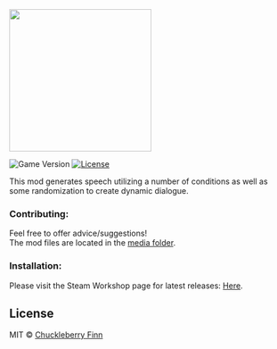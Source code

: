 <img src="https://github.com/ChuckTheSheep/zomboid-cnd-speech/blob/master/Contents/mods/zomboid-cnd-speech/poster.png?raw=true" width="255" height="255" />

![Game Version](https://img.shields.io/badge/PZ%20Version-IWBUMS%3A%2041.47-red) [![License](https://img.shields.io/github/license/real-coco-labs/pz-cnd-speech)](https://mit-license.org/)

This mod generates speech utilizing a number of conditions as well as some randomization to create dynamic dialogue.  

### Contributing:
Feel free to offer advice/suggestions!  
The mod files are located in the [media folder](https://github.com/real-coco-labs/pz-cnd-speech/tree/master/media).

### Installation:
Please visit the Steam Workshop page for latest releases: [Here](https://steamcommunity.com/sharedfiles/filedetails/?id=2398253681&tscn=1615776658).

## License
MIT © [Chuckleberry Finn](https://github.com/ChuckTheSheep)

